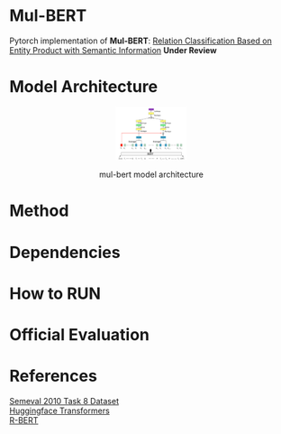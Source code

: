 # Mul-BERT

Pytorch implementation of **Mul-BERT**:  [Relation Classification Based on Entity Product with Semantic Information](http://) **Under Review**

# Model Architecture
<!--
![mul-bert model](images/mul-bert.png)
![mul-bert-a model](images/mul-bert-a.png)
![mul-bert-b model](images/mul-bert-b.png)
height="100" width="100"
<img src="https://github.com/DongPoLI/Mul-BERT/raw/main/images/mul-bert.png" width="25%" height="25%"
-->
<center>
<img src="https://github.com/DongPoLI/Mul-BERT/raw/main/images/mul-bert.png" width="25%" height="25%">  

mul-bert model architecture
</center>

# Method

# Dependencies

# How to RUN

# Official Evaluation

# References
[Semeval 2010 Task 8 Dataset](https://drive.google.com/file/d/0B_jQiLugGTAkMDQ5ZjZiMTUtMzQ1Yy00YWNmLWJlZDYtOWY1ZDMwY2U4YjFk/view?sort=name&layout=list&num=50)  
[Huggingface Transformers](https://github.com/huggingface/transformers)  
[R-BERT](https://github.com/monologg/R-BERT)





 